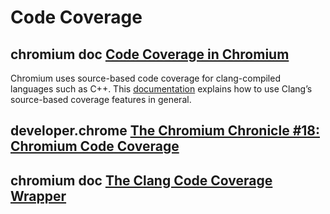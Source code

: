 # Code Coverage

## chromium doc [Code Coverage in Chromium](https://chromium.googlesource.com/chromium/src/+/HEAD/docs/testing/code_coverage.md)

Chromium uses source-based code coverage for clang-compiled languages such as C++. This [documentation](https://clang.llvm.org/docs/SourceBasedCodeCoverage.html) explains how to use Clang’s source-based coverage features in general.



## developer.chrome [The Chromium Chronicle #18: Chromium Code Coverage](https://developer.chrome.com/blog/chromium-chronicle-18/)



## chromium doc [The Clang Code Coverage Wrapper](https://chromium.googlesource.com/chromium/src/+/HEAD/docs/clang_code_coverage_wrapper.md)

